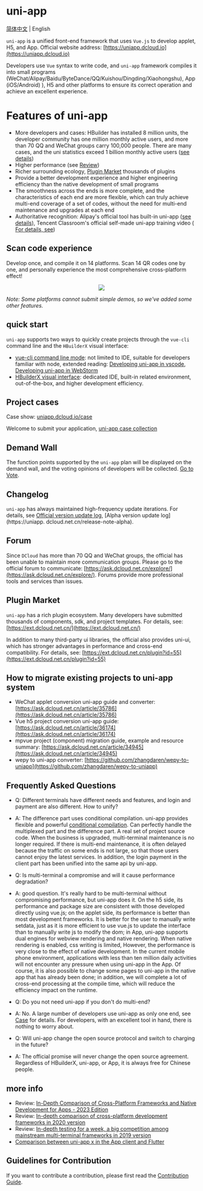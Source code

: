 # uni-app

<p>
  <a href="https://github.com/dcloudio/uni-app/blob/dev/README.md">简体中文</a> | English
</p>

`uni-app` is a unified front-end framework that uses `Vue.js` to develop applet, H5, and App. Official website address: [https://uniapp.dcloud.io](https://uniapp.dcloud.io)

Developers use `Vue` syntax to write code, and `uni-app` framework compiles it into small programs (WeChat/Alipay/Baidu/ByteDance/QQ/Kuishou/Dingding/Xiaohongshu), App (iOS/Android) ), H5 and other platforms to ensure its correct operation and achieve an excellent experience.

# Features of uni-app

- More developers and cases: HBuilder has installed 8 million units, the developer community has one million monthly active users, and more than 70 QQ and WeChat groups carry 100,000 people. There are many cases, and the uni statistics exceed 1 billion monthly active users ([see details](https://uniapp.dcloud.io/case))
- Higher performance (see [Review](https://juejin.im/post/5ca1736af265da30ae314248))
- Richer surrounding ecology, [Plugin Market](https://ext.dcloud.net.cn/) thousands of plugins
- Provide a better development experience and higher engineering efficiency than the native development of small programs
- The smoothness across the ends is more complete, and the characteristics of each end are more flexible, which can truly achieve multi-end coverage of a set of codes, without the need for multi-end maintenance and upgrades at each end
- Authoritative recognition: Alipay's official tool has built-in uni-app ([see details](https://docs.alipay.com/mini/ide/0.70-stable)), Tencent Classroom's official self-made uni-app training video ([ For details, see](https://ask.dcloud.net.cn/article/35640))

## Scan code experience

Develop once, and compile it on 14 platforms. Scan 14 QR codes one by one, and personally experience the most comprehensive cross-platform effect!

<div align="center">
  <img src="https://vkceyugu.cdn.bspapp.com/VKCEYUGU-f184e7c3-1912-41b2-b81f-435d1b37c7b4/3cca21df-a9af-48f8-b808-0b795acb2580.jpg"/>
</div>

*Note: Some platforms cannot submit simple demos, so we've added some other features.*

## quick start

`uni-app` supports two ways to quickly create projects through the `vue-cli` command line and the `HBuilderX` visual interface:

- [vue-cli command line mode](https://uniapp.dcloud.io/quickstart?id=_2-%E9%80%9A%E8%BF%87vue-cli%E5%91%BD%E4%BB%A4%E8%A1%8C): not limited to IDE, suitable for developers familiar with node, extended reading: [Developing uni-app in vscode](https://ask.dcloud.net.cn/article/36286), [Developing uni-app in WebStorm](https://ask.dcloud.net.cn/article/36307)
- [HBuilderX visual interface](https://uniapp.dcloud.io/quickstart?id=_1-%E9%80%9A%E8%BF%87-hbuilderx-%E5%8F%AF%E8%A7%86%E5%8C%96%E7%95%8C%E9%9D%A2): dedicated IDE, built-in related environment, out-of-the-box, and higher development efficiency.

## Project cases

Case show: [uniapp.dcloud.io/case](https://uniapp.dcloud.io/case)

Welcome to submit your application, [uni-app case collection](https://github.com/dcloudio/uni-app/issues/6)

## Demand Wall

The function points supported by the `uni-app` plan will be displayed on the demand wall, and the voting opinions of developers will be collected. [Go to Vote](https://dev.dcloud.net.cn/wish/).

## Changelog

`uni-app` has always maintained high-frequency update iterations. For details, see [Official version update log](https://uniapp.dcloud.net.cn/release), [Alpha version update log](https://uniapp. dcloud.net.cn/release-note-alpha).

## Forum

Since `DCloud` has more than 70 QQ and WeChat groups, the official has been unable to maintain more communication groups. Please go to the official forum to communicate: [https://ask.dcloud.net.cn/explore/](https://ask.dcloud.net.cn/explore/). Forums provide more professional tools and services than issues.

## Plugin Market

`uni-app` has a rich plugin ecosystem. Many developers have submitted thousands of components, sdk, and project templates. For details, see: [https://ext.dcloud.net.cn/](https://ext.dcloud.net.cn/)

In addition to many third-party ui libraries, the official also provides uni-ui, which has stronger advantages in performance and cross-end compatibility. For details, see: [https://ext.dcloud.net.cn/plugin?id=55](https://ext.dcloud.net.cn/plugin?id=55)

## How to migrate existing projects to uni-app system

- WeChat applet conversion uni-app guide and converter: [https://ask.dcloud.net.cn/article/35786](https://ask.dcloud.net.cn/article/35786)
- Vue h5 project conversion uni-app guide: [https://ask.dcloud.net.cn/article/36174](https://ask.dcloud.net.cn/article/36174)
- mpvue project (component) migration guide, example and resource summary: [https://ask.dcloud.net.cn/article/34945](https://ask.dcloud.net.cn/article/34945)
- wepy to uni-app converter: [https://github.com/zhangdaren/wepy-to-uniapp](https://github.com/zhangdaren/wepy-to-uniapp)

## Frequently Asked Questions

- Q: Different terminals have different needs and features, and login and payment are also different. How to unify?
- A: The difference part uses conditional compilation. uni-app provides flexible and powerful [conditional compilation](https://uniapp.dcloud.io/platform). Can perfectly handle the multiplexed part and the difference part. A real set of project source code. When the business is upgraded, multi-terminal maintenance is no longer required. If there is multi-end maintenance, it is often delayed because the traffic on some ends is not large, so that those users cannot enjoy the latest services. In addition, the login payment in the client part has been unified into the same api by uni-app.

- Q: Is multi-terminal a compromise and will it cause performance degradation?
- A: good question. It's really hard to be multi-terminal without compromising performance, but uni-app does it. On the h5 side, its performance and package size are consistent with those developed directly using vue.js; on the applet side, its performance is better than most development frameworks. It is better for the user to manually write setdata, just as it is more efficient to use vue.js to update the interface than to manually write js to modify the dom; in App, uni-app supports dual engines for webview rendering and native rendering. When native rendering is enabled, css writing is limited, However, the performance is very close to the effect of native development. In the current mobile phone environment, applications with less than ten million daily activities will not encounter any pressure when using uni-app in the App. Of course, it is also possible to change some pages to uni-app in the native app that has already been done; in addition, we will complete a lot of cross-end processing at the compile time, which will reduce the efficiency impact on the runtime.

- Q: Do you not need uni-app if you don't do multi-end?
- A: No. A large number of developers use uni-app as only one end, see [Case](https://uniapp.dcloud.io/case) for details. For developers, with an excellent tool in hand, there is nothing to worry about.

- Q: Will uni-app change the open source protocol and switch to charging in the future?
- A: The official promise will never change the open source agreement. Regardless of HBuilderX, uni-app, or App, it is always free for Chinese people.

## more info

- Review: [In-Depth Comparison of Cross-Platform Frameworks and Native Development for Apps - 2023 Edition](https://juejin.cn/post/7317091780826497075)
- Review: [In-depth comparison of cross-platform development frameworks in 2020 version](https://juejin.cn/post/6844904118901817351)
- Review: [In-depth testing for a week, a big competition among mainstream multi-terminal frameworks in 2019 version](https://mp.weixin.qq.com/s/jIDEHfuMnED6HTfNgjsW4w)
- [Comparison between uni-app x in the App client and Flutter](https://doc.dcloud.net.cn/uni-app-x/select.html)

## Guidelines for Contribution

If you want to contribute a contribution, please first read the [Contribution Guide](.github/CONTRIBUTING.md).
